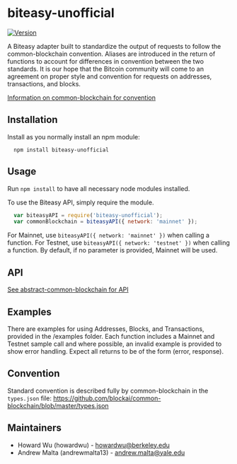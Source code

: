 # biteasy-unofficial

[![Version](http://img.shields.io/npm/v/biteasy-unofficial.svg)](https://www.npmjs.org/package/biteasy-unofficial)

A Biteasy adapter built to standardize the output of requests to follow the common-blockchain convention. Aliases are introduced in the return of functions to account for differences in convention between the two standards. It is our hope that the Bitcoin community will come to an agreement on proper style and convention for requests on addresses, transactions, and blocks. 

[Information on common-blockchain for convention](https://github.com/common-blockchain/common-blockchain/blob/master/README.md)

## Installation

Install as you normally install an npm module:
```
  npm install biteasy-unofficial
```

## Usage

Run ``` npm install ``` to have all necessary node modules installed.

To use the Biteasy API, simply require the module.
```javascript
  var biteasyAPI = require('biteasy-unofficial');
  var commonBlockchain = biteasyAPI({ network: 'mainnet' });
```
For Mainnet, use ```biteasyAPI({ network: 'mainnet' })``` when calling a function. For Testnet, use ```biteasyAPI({ network: 'testnet' })``` when calling a function. By default, if no parameter is provided, Mainnet will be used.

## API

[See abstract-common-blockchain for API](https://github.com/blockai/abstract-common-blockchain/blob/master/README.md)

## Examples

There are examples for using Addresses, Blocks, and Transactions, provided in the /examples folder. Each function includes a Mainnet and Testnet sample call and where possible, an invalid example is provided to show error handling. Expect all returns to be of the form (error, response).

## Convention

Standard convention is described fully by common-blockchain in the ```types.json``` file: https://github.com/blockai/common-blockchain/blob/master/types.json

## Maintainers
  * Howard Wu (howardwu) - howardwu@berkeley.edu
  * Andrew Malta (andrewmalta13) - andrew.malta@yale.edu
